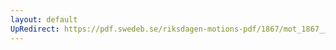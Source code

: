 ```yaml
---
layout: default
UpRedirect: https://pdf.swedeb.se/riksdagen-motions-pdf/1867/mot_1867__ak__00144/mot_1867__ak__00144_002.pdf
---
```

